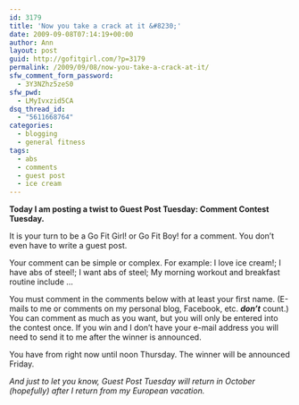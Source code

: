 ```yaml
---
id: 3179
title: 'Now you take a crack at it &#8230;'
date: 2009-09-08T07:14:19+00:00
author: Ann
layout: post
guid: http://gofitgirl.com/?p=3179
permalink: /2009/09/08/now-you-take-a-crack-at-it/
sfw_comment_form_password:
  - 3Y3NZhz5zeS0
sfw_pwd:
  - LMyIvxzid5CA
dsq_thread_id:
  - "5611668764"
categories:
  - blogging
  - general fitness
tags:
  - abs
  - comments
  - guest post
  - ice cream
---
```

**Today I am posting a twist to Guest Post Tuesday: Comment Contest Tuesday.**

It is your turn to be a Go Fit Girl! or Go Fit Boy! for a comment. You don&#8217;t even have to write a guest post.

Your comment can be simple or complex. For example: I love ice cream!; I have abs of steel!; I want abs of steel; My morning workout and breakfast routine include &#8230;

You must comment in the comments below with at least your first name. (E-mails to me or comments on my personal blog, Facebook, etc. **_don&#8217;t_** count.) You can comment as much as you want, but you will only be entered into the contest once. If you win and I don&#8217;t have your e-mail address you will need to send it to me after the winner is announced.

You have from right now until noon Thursday. The winner will be announced Friday.

_And just to let you know, Guest Post Tuesday will return in October (hopefully) after I return from my European vacation._